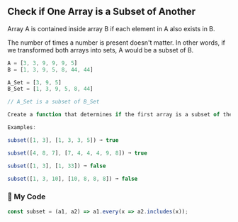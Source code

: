 ## Check if One Array is a Subset of Another
Array A is contained inside array B if each element in A also exists in B.

The number of times a number is present doesn't matter. In other words, if we transformed both arrays into sets, A would be a subset of B.
```js
A = [3, 3, 9, 9, 9, 5]
B = [1, 3, 9, 5, 8, 44, 44]

A_Set = [3, 9, 5]
B_Set = [1, 3, 9, 5, 8, 44]

// A_Set is a subset of B_Set

Create a function that determines if the first array is a subset of the second.

Examples:

subset([1, 3], [1, 3, 3, 5]) ➞ true

subset([4, 8, 7], [7, 4, 4, 4, 9, 8]) ➞ true

subset([1, 3], [1, 33]) ➞ false

subset([1, 3, 10], [10, 8, 8, 8]) ➞ false
```
### :herb: My Code
```js
const subset = (a1, a2) => a1.every(x => a2.includes(x));
```
